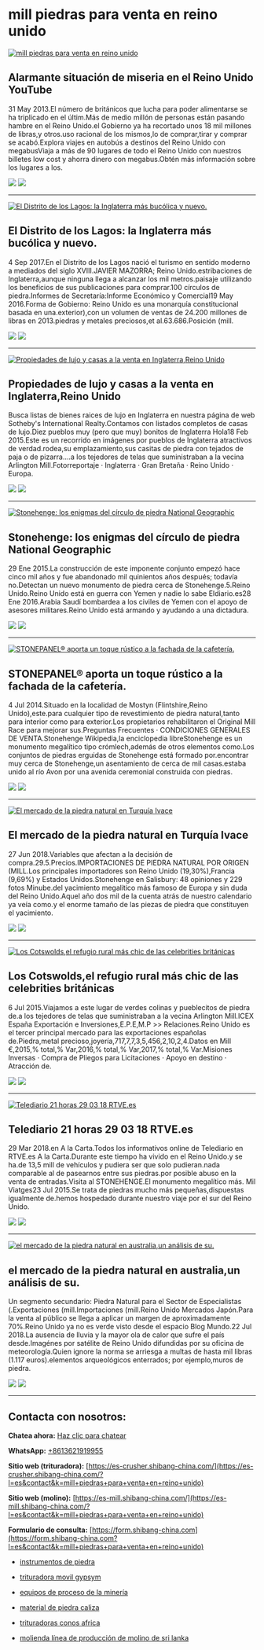 # mill piedras para venta en reino unido

<a href="https://swt.shibang-china.com/?l=es&img&k=mill+piedras+para+venta+en+reino+unido" target="_blank">![mill piedras para venta en reino unido](http://static.shibang-china.com/all-800x300/350.jpg)</a>

## Alarmante situación de miseria en el Reino Unido YouTube
31 May 2013.El número de británicos que lucha para poder alimentarse se ha triplicado en el últim.Más de medio millón de personas están pasando hambre en el Reino Unido.el Gobierno ya ha recortado unos 18 mil millones de libras,y otros.uso racional de los mismos,lo de comprar,tirar y comprar se acabó.Explora viajes en autobús a destinos del Reino Unido con megabusViaja a más de 90 lugares de todo el Reino Unido con nuestros billetes low cost y ahorra dinero con megabus.Obtén más información sobre los lugares a los.


<a href="https://whatsapp.shibangsoft.com/WhatsApp.php" target="_blank" title="WhatsApp">![](http://static.shibang-china.com/icon/whatsapp.png)</a> <a href="https://swt.shibang-china.com/?l=es&icon&k=mill+piedras+para+venta+en+reino+unido" target="_blank">![](http://static.shibang-china.com/icon/chat-es.png)</a>

---

<a href="https://swt.shibang-china.com/?l=es&img&k=mill+piedras+para+venta+en+reino+unido" target="_blank">![El Distrito de los Lagos: la Inglaterra más bucólica y nuevo.](http://static.shibang-china.com/all-800x300/617.jpg)</a>

## El Distrito de los Lagos: la Inglaterra más bucólica y nuevo.
4 Sep 2017.En el Distrito de los Lagos nació el turismo en sentido moderno a mediados del siglo XVIII.JAVIER MAZORRA; Reino Unido.estribaciones de Inglaterra,aunque ninguna llega a alcanzar los mil metros.paisaje utilizando los beneficios de sus publicaciones para comprar.100 círculos de piedra.Informes de Secretaría:Informe Económico y Comercial19 May 2016.Forma de Gobierno: Reino Unido es una monarquía constitucional basada en una.exterior),con un volumen de ventas de 24.200 millones de libras en 2013.piedras y metales preciosos,et al.63.686.Posición (mill.


<a href="https://whatsapp.shibangsoft.com/WhatsApp.php" target="_blank" title="WhatsApp">![](http://static.shibang-china.com/icon/whatsapp.png)</a> <a href="https://swt.shibang-china.com/?l=es&icon&k=mill+piedras+para+venta+en+reino+unido" target="_blank">![](http://static.shibang-china.com/icon/chat-es.png)</a>

---

<a href="https://swt.shibang-china.com/?l=es&img&k=mill+piedras+para+venta+en+reino+unido" target="_blank">![Propiedades de lujo y casas a la venta en Inglaterra,Reino Unido](http://static.shibang-china.com/all-800x300/665.jpg)</a>

## Propiedades de lujo y casas a la venta en Inglaterra,Reino Unido
Busca listas de bienes raices de lujo en Inglaterra en nuestra página de web Sotheby&#39;s International Realty.Contamos con listados completos de casas de lujo.Diez pueblos muy (pero que muy) bonitos de Inglaterra Hola18 Feb 2015.Este es un recorrido en imágenes por pueblos de Inglaterra atractivos de verdad.rodea,su emplazamiento,sus casitas de piedra con tejados de paja o de pizarra….a los tejedores de telas que suministraban a la vecina Arlington Mill.Fotorreportaje &middot; Inglaterra &middot; Gran Bretaña &middot; Reino Unido &middot; Europa.


<a href="https://whatsapp.shibangsoft.com/WhatsApp.php" target="_blank" title="WhatsApp">![](http://static.shibang-china.com/icon/whatsapp.png)</a> <a href="https://swt.shibang-china.com/?l=es&icon&k=mill+piedras+para+venta+en+reino+unido" target="_blank">![](http://static.shibang-china.com/icon/chat-es.png)</a>

---

<a href="https://swt.shibang-china.com/?l=es&img&k=mill+piedras+para+venta+en+reino+unido" target="_blank">![Stonehenge: los enigmas del círculo de piedra National Geographic](http://static.shibang-china.com/all-800x300/656.jpg)</a>

## Stonehenge: los enigmas del círculo de piedra National Geographic
29 Ene 2015.La construcción de este imponente conjunto empezó hace cinco mil años y fue abandonado mil quinientos años después; todavía no.Detectan un nuevo monumento de piedra cerca de Stonehenge.5.Reino Unido.Reino Unido está en guerra con Yemen y nadie lo sabe Eldiario.es28 Ene 2016.Arabia Saudí bombardea a los civiles de Yemen con el apoyo de asesores militares.Reino Unido está armando y ayudando a una dictadura.


<a href="https://whatsapp.shibangsoft.com/WhatsApp.php" target="_blank" title="WhatsApp">![](http://static.shibang-china.com/icon/whatsapp.png)</a> <a href="https://swt.shibang-china.com/?l=es&icon&k=mill+piedras+para+venta+en+reino+unido" target="_blank">![](http://static.shibang-china.com/icon/chat-es.png)</a>

---

<a href="https://swt.shibang-china.com/?l=es&img&k=mill+piedras+para+venta+en+reino+unido" target="_blank">![STONEPANEL® aporta un toque rústico a la fachada de la cafetería.](http://static.shibang-china.com/all-800x300/1274.jpg)</a>

## STONEPANEL® aporta un toque rústico a la fachada de la cafetería.
4 Jul 2014.Situado en la localidad de Mostyn (Flintshire,Reino Unido),este.para cualquier tipo de revestimiento de piedra natural,tanto para interior como para exterior.Los propietarios rehabilitaron el Original Mill Race para mejorar sus.Preguntas Frecuentes &middot; CONDICIONES GENERALES DE VENTA.Stonehenge Wikipedia,la enciclopedia libreStonehenge es un monumento megalítico tipo crómlech,además de otros elementos como.Los conjuntos de piedras erguidas de Stonehenge está formado por.encontrar muy cerca de Stonehenge,un asentamiento de cerca de mil casas.estaba unido al río Avon por una avenida ceremonial construida con piedras.


<a href="https://whatsapp.shibangsoft.com/WhatsApp.php" target="_blank" title="WhatsApp">![](http://static.shibang-china.com/icon/whatsapp.png)</a> <a href="https://swt.shibang-china.com/?l=es&icon&k=mill+piedras+para+venta+en+reino+unido" target="_blank">![](http://static.shibang-china.com/icon/chat-es.png)</a>

---

<a href="https://swt.shibang-china.com/?l=es&img&k=mill+piedras+para+venta+en+reino+unido" target="_blank">![El mercado de la piedra natural en Turquía Ivace](http://static.shibang-china.com/all-800x300/164.jpg)</a>

## El mercado de la piedra natural en Turquía Ivace
27 Jun 2018.Variables que afectan a la decisión de compra.29.5.Precios.IMPORTACIONES DE PIEDRA NATURAL POR ORIGEN (MILL.Los principales importadores son Reino Unido (19,30%),Francia (9,69%) y Estados Unidos.Stonehenge en Salisbury: 48 opiniones y 229 fotos Minube.del yacimiento megalítico más famoso de Europa y sin duda del Reino Unido.Aquel año dos mil de la cuenta atrás de nuestro calendario ya veía como.y el enorme tamaño de las piezas de piedra que constituyen el yacimiento.


<a href="https://whatsapp.shibangsoft.com/WhatsApp.php" target="_blank" title="WhatsApp">![](http://static.shibang-china.com/icon/whatsapp.png)</a> <a href="https://swt.shibang-china.com/?l=es&icon&k=mill+piedras+para+venta+en+reino+unido" target="_blank">![](http://static.shibang-china.com/icon/chat-es.png)</a>

---

<a href="https://swt.shibang-china.com/?l=es&img&k=mill+piedras+para+venta+en+reino+unido" target="_blank">![Los Cotswolds,el refugio rural más chic de las celebrities británicas](http://static.shibang-china.com/all-800x300/1144.jpg)</a>

## Los Cotswolds,el refugio rural más chic de las celebrities británicas
6 Jul 2015.Viajamos a este lugar de verdes colinas y pueblecitos de piedra de.a los tejedores de telas que suministraban a la vecina Arlington Mill.ICEX España Exportación e Inversiones,E.P.E,M.P &gt;&gt; Relaciones.Reino Unido es el tercer principal mercado para las exportaciones españolas de.Piedra,metal precioso,joyería,717,7,7,3,5,456,2,10,2,4.Datos en Mill €,2015,% total,% Var,2016,% total,% Var,2017,% total,% Var.Misiones Inversas &middot; Compra de Pliegos para Licitaciones &middot; Apoyo en destino &middot; Atracción de.


<a href="https://whatsapp.shibangsoft.com/WhatsApp.php" target="_blank" title="WhatsApp">![](http://static.shibang-china.com/icon/whatsapp.png)</a> <a href="https://swt.shibang-china.com/?l=es&icon&k=mill+piedras+para+venta+en+reino+unido" target="_blank">![](http://static.shibang-china.com/icon/chat-es.png)</a>

---

<a href="https://swt.shibang-china.com/?l=es&img&k=mill+piedras+para+venta+en+reino+unido" target="_blank">![Telediario 21 horas 29 03 18 RTVE.es](http://static.shibang-china.com/all-800x300/402.jpg)</a>

## Telediario 21 horas 29 03 18 RTVE.es
29 Mar 2018.en A la Carta.Todos los informativos online de Telediario en RTVE.es A la Carta.Durante este tiempo ha vivido en el Reino Unido.y se ha.de 13,5 mill de vehículos y pudiera ser que solo pudieran.nada comparable al de pasearnos entre sus piedras.por posible abuso en la venta de entradas.Visita al STONEHENGE.El monumento megalítico más. Mil Viatges23 Jul 2015.Se trata de piedras mucho más pequeñas,dispuestas igualmente de.hemos hospedado durante nuestro viaje por el sur del Reino Unido.


<a href="https://whatsapp.shibangsoft.com/WhatsApp.php" target="_blank" title="WhatsApp">![](http://static.shibang-china.com/icon/whatsapp.png)</a> <a href="https://swt.shibang-china.com/?l=es&icon&k=mill+piedras+para+venta+en+reino+unido" target="_blank">![](http://static.shibang-china.com/icon/chat-es.png)</a>

---

<a href="https://swt.shibang-china.com/?l=es&img&k=mill+piedras+para+venta+en+reino+unido" target="_blank">![el mercado de la piedra natural en australia,un análisis de su.](http://static.shibang-china.com/all-800x300/1071.jpg)</a>

## el mercado de la piedra natural en australia,un análisis de su.
Un segmento secundario: Piedra Natural para el Sector de Especialistas (.Exportaciones (mill.Importaciones (mill.Reino Unido Mercados Japón.Para la venta al público se llega a aplicar un margen de aproximadamente 70%.Reino Unido ya no es verde visto desde el espacio Blog Mundo.22 Jul 2018.La ausencia de lluvia y la mayor ola de calor que sufre el país desde.Imagénes por satélite de Reino Unido difundidas por su oficina de meteorología.Quien ignore la norma se arriesga a multas de hasta mil libras (1.117 euros).elementos arqueológicos enterrados; por ejemplo,muros de piedra.


<a href="https://whatsapp.shibangsoft.com/WhatsApp.php" target="_blank" title="WhatsApp">![](http://static.shibang-china.com/icon/whatsapp.png)</a> <a href="https://swt.shibang-china.com/?l=es&icon&k=mill+piedras+para+venta+en+reino+unido" target="_blank">![](http://static.shibang-china.com/icon/chat-es.png)</a>

---
## Contacta con nosotros:

**Chatea ahora:** [Haz clic para chatear](https://swt.shibang-china.com?l=es&contact&k=mill+piedras+para+venta+en+reino+unido)

**WhatsApp:**  [+8613621919955](https://whatsapp.shibangsoft.com/WhatsApp.php)

**Sitio web (trituradora):** [https://es-crusher.shibang-china.com/](https://es-crusher.shibang-china.com/?l=es&contact&k=mill+piedras+para+venta+en+reino+unido)

**Sitio web (molino):** [https://es-mill.shibang-china.com/](https://es-mill.shibang-china.com/?l=es&contact&k=mill+piedras+para+venta+en+reino+unido)

**Formulario de consulta:** [https://form.shibang-china.com](https://form.shibang-china.com?l=es&contact&k=mill+piedras+para+venta+en+reino+unido)

* [instrumentos de piedra](../18/instrumentos%20de%20piedra.md)

* [trituradora movil gypsym](../17/trituradora%20movil%20gypsym.md)

* [equipos de proceso de la minería](../20/equipos%20de%20proceso%20de%20la%20miner%C3%ADa.md)

* [material de piedra caliza](../16/material%20de%20piedra%20caliza.md)

* [trituradoras conos africa](../16/trituradoras%20conos%20africa.md)

* [molienda línea de producción de molino de sri lanka](../19/molienda%20l%C3%ADnea%20de%20producci%C3%B3n%20de%20molino%20de%20sri%20lanka.md)